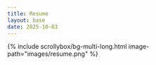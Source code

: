 ```yaml
---
title: Resume
layout: base
date: 2025-10-03
---
```



{% include scrollybox/bg-multi-long.html
  image-path="images/resume.png"
%}